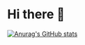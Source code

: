 # Hi there 👋
[![Anurag's GitHub stats](https://github-readme-stats.vercel.app/api?username=MOHAMMEDALMASHHOR)](https://github.com/anuraghazra/github-readme-stats)
<!--
**MOHAMMEDALMASHHOR/MOHAMMEDALMASHHOR** is a ✨ _special_ ✨ repository because its `README.md` (this file) appears on your GitHub profile.

Here are some ideas to get you started:

- 🔭 I’m currently working on ...
- 🌱 I’m currently learning ...
- 👯 I’m looking to collaborate on ...
- 🤔 I’m looking for help with ...
- 💬 Ask me about ...
- 📫 How to reach me: ...
- 😄 Pronouns: ...
- ⚡ Fun fact: ...
mm
-->
